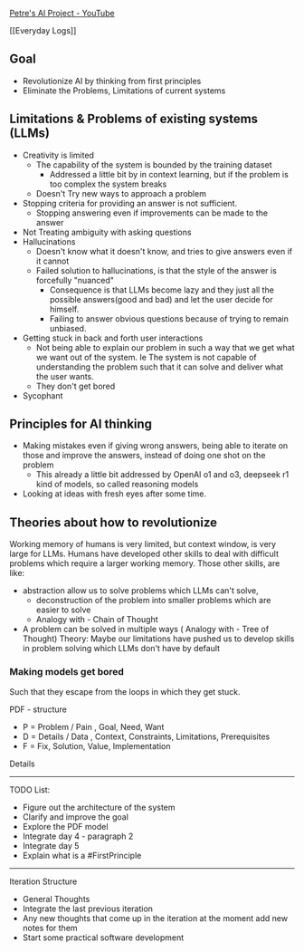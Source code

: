 [Petre's AI Project - YouTube](https://www.youtube.com/@P.A.I.P)

[[Everyday Logs]]

## Goal
- Revolutionize AI by thinking from first principles
- Eliminate the Problems, Limitations of current systems

## Limitations & Problems of existing systems (LLMs)
- Creativity is limited
	- The capability of the system is bounded by the training dataset
		- Addressed a little bit by in context learning, but if the problem is too complex the system breaks
	- Doesn't Try new ways to approach a problem
- Stopping criteria for providing an answer is not sufficient. 
	- Stopping answering even if improvements can be made to the answer
- Not Treating ambiguity with asking questions
- Hallucinations
	- Doesn't know what it doesn't know, and tries to give answers even if it cannot
	- Failed solution to hallucinations, is that the style of the answer is forcefully "nuanced"
		- Consequence is that LLMs become lazy and they just all the possible answers(good and bad) and let the user decide for himself.
		- Failing to answer obvious questions because of trying to remain unbiased. 
- Getting stuck in back and forth user interactions
	- Not being able to explain our problem in such a way that we get what we want out of the system. Ie The system is not capable of understanding the problem such that it can solve and deliver what the user wants.
	- They don't get bored
- Sycophant

## Principles for AI thinking
- Making mistakes even if giving wrong answers, being able to iterate on those and improve the answers, instead of doing one shot on the problem
	- This already a little bit addressed by OpenAI o1 and o3, deepseek r1 kind of models, so called reasoning models
- Looking at ideas with fresh eyes after some time.

## Theories about how to revolutionize
Working memory of humans is very limited, but context window, is very large for LLMs. Humans have developed other skills to deal with difficult problems which require a larger working memory. Those other skills, are like:
- abstraction allow us to solve problems which LLMs can't solve, 
	- deconstruction of the problem into smaller problems which are easier to solve
	- Analogy with - Chain of Thought 
- A problem can be solved in multiple ways ( Analogy with - Tree of Thought)
Theory: Maybe our limitations have pushed us to develop skills in problem solving which LLMs don't have by default


### Making models get bored
Such that they escape from the loops in which they get stuck.



PDF - structure
- P = Problem / Pain , Goal, Need, Want
- D = Details / Data , Context, Constraints, Limitations, Prerequisites
- F = Fix, Solution, Value, Implementation

Details


--- 

TODO List:
- Figure out the architecture of the system
- Clarify and improve the goal
- Explore the PDF model
- Integrate day 4 - paragraph 2
- Integrate day 5
- Explain what is a #FirstPrinciple

--- 

Iteration Structure
- General Thoughts
- Integrate the last previous iteration
- Any new thoughts that come up in the iteration at the moment add new notes for them
- Start some practical software development